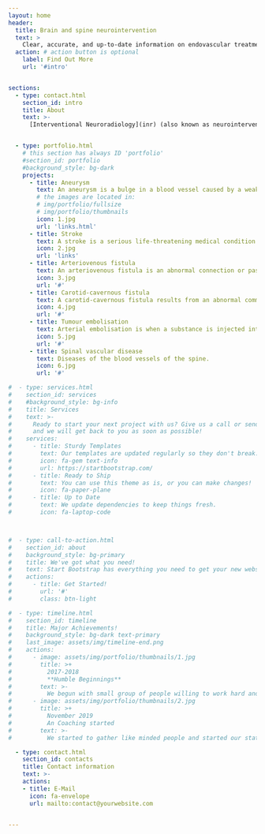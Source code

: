 ```yaml
---
layout: home
header:
  title: Brain and spine neurointervention
  text: >
    Clear, accurate, and up-to-date information on endovascular treatment of brain and spine diseases. 
  action: # action button is optional
    label: Find Out More
    url: '#intro'


sections:
  - type: contact.html
    section_id: intro
    title: About
    text: >-
      [Interventional Neuroradiology](inr) (also known as neurointervention, or endovascular surgery) is a medical subspecialty of medicine specialising in minimally invasive image-based technologies and procedures used in diagnosis and treatment of diseases of the head, neck, and spine.


  - type: portfolio.html
    # this section has always ID 'portfolio'
    #section_id: portfolio
    #background_style: bg-dark
    projects:
      - title: Aneurysm
        text: An aneurysm is a bulge in a blood vessel caused by a weakness in the blood vessel wall, usually where it branches.
        # the images are located in:
        # img/portfolio/fullsize
        # img/portfolio/thumbnails
        icon: 1.jpg
        url: 'links.html'
      - title: Stroke
        text: A stroke is a serious life-threatening medical condition that happens when the blood supply to part of the brain is cut off.
        icon: 2.jpg
        url: 'links'
      - title: Arteriovenous fistula
        text: An arteriovenous fistula is an abnormal connection or passageway between an artery and a vein.
        icon: 3.jpg
        url: '#'
      - title: Carotid-cavernous fistula
        text: A carotid-cavernous fistula results from an abnormal communication between the arterial and venous systems within the cavernous sinus in the skull.
        icon: 4.jpg
        url: '#'
      - title: Tumour embolisation
        text: Arterial embolisation is when a substance is injected into a blood vessel supplying a tumour, usually to reduce blood flow before surgery. 
        icon: 5.jpg
        url: '#'
      - title: Spinal vascular disease
        text: Diseases of the blood vessels of the spine. 
        icon: 6.jpg
        url: '#'

#  - type: services.html
#    section_id: services
#    #background_style: bg-info
#    title: Services
#    text: >-
#      Ready to start your next project with us? Give us a call or send us an email
#      and we will get back to you as soon as possible!
#    services:
#      - title: Sturdy Templates
#        text: Our templates are updated regularly so they don't break.
#        icon: fa-gem text-info
#        url: https://startbootstrap.com/
#      - title: Ready to Ship
#        text: You can use this theme as is, or you can make changes!
#        icon: fa-paper-plane
#      - title: Up to Date
#        text: We update dependencies to keep things fresh.
#        icon: fa-laptop-code



#  - type: call-to-action.html
#    section_id: about
#    background_style: bg-primary
#    title: We've got what you need!
#    text: Start Bootstrap has everything you need to get your new website up and running in no time! All of the templates and themes on Start Bootstrap are open source, free to download, and easy to use. No strings attached!
#    actions:
#      - title: Get Started!
#        url: '#'
#        class: btn-light

#  - type: timeline.html
#    section_id: timeline
#    title: Major Achievements!
#    background_style: bg-dark text-primary
#    last_image: assets/img/timeline-end.png
#    actions:
#      - image: assets/img/portfolio/thumbnails/1.jpg
#        title: >+
#          2017-2018
#          **Humble Beginnings**
#        text: >-
#          We begun with small group of people willing to work hard and make our teaching skills worth , in front of all others!
#      - image: assets/img/portfolio/thumbnails/2.jpg
#        title: >+
#          November 2019
#          An Coaching started
#        text: >-
#          We started to gather like minded people and started our stategies and future plans to them. As a result , interested people joined us!

  - type: contact.html
    section_id: contacts
    title: Contact information
    text: >-
    actions:
    - title: E-Mail
      icon: fa-envelope
      url: mailto:contact@yourwebsite.com


---
```

